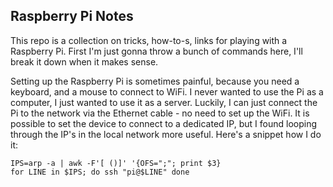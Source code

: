## Raspberry Pi Notes

This repo is a collection on tricks, how-to-s, links for playing with a Raspberry Pi. First I'm just gonna throw a bunch of commands here, I'll break it down when it makes sense.

Setting up the Raspberry Pi is sometimes painful, because you need a keyboard, and a mouse to connect to WiFi. I never wanted to use the Pi as a computer, I just wanted to use it as a server. Luckily, I can just connect the Pi to the network via the Ethernet cable - no need to set up the WiFi. It is possible to set the device to connect to a dedicated IP, but I found looping through the IP's in the local network more useful. Here's a snippet how I do it:

    IPS=arp -a | awk -F'[ ()]' '{OFS=";"; print $3}
    for LINE in $IPS; do ssh "pi@$LINE" done


